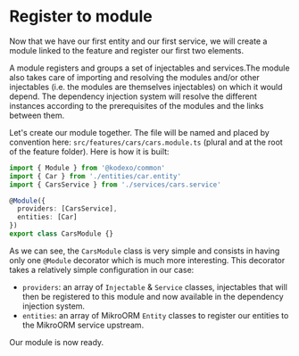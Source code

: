 # Register to module

Now that we have our first entity and our first service, we will create a module linked to the feature and register our first two elements.

A module registers and groups a set of injectables and services.The module also takes care of importing and resolving the modules and/or other injectables (i.e. the modules are themselves injectables) on which it would depend. The dependency injection system will resolve the different instances according to the prerequisites of the modules and the links between them.

Let's create our module together. The file will be named and placed by convention here: `src/features/cars/cars.module.ts` (plural and at the root of the feature folder). Here is how it is built:

```typescript
import { Module } from '@kodexo/common'
import { Car } from './entities/car.entity'
import { CarsService } from './services/cars.service'

@Module({
  providers: [CarsService],
  entities: [Car]
})
export class CarsModule {}
```

As we can see, the `CarsModule` class is very simple and consists in having only one `@Module` decorator which is much more interesting. This decorator takes a relatively simple configuration in our case:
- `providers`: an array of `Injectable` & `Service` classes, injectables that will then be registered to this module and now available in the dependency injection system.
- `entities`: an array of MikroORM `Entity` classes to register our entities to the MikroORM service upstream.

Our module is now ready.
